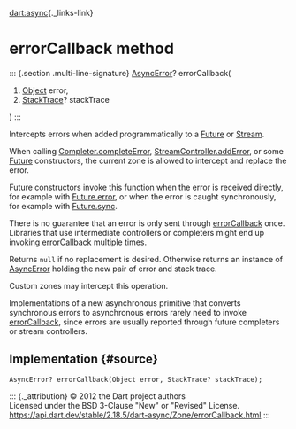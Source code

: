 [dart:async](../../dart-async/dart-async-library){._links-link}

errorCallback method
====================

::: {.section .multi-line-signature}
[AsyncError](../asyncerror-class)? errorCallback(

1.  [Object](../../dart-core/object-class) error,
2.  [StackTrace](../../dart-core/stacktrace-class)? stackTrace

)
:::

Intercepts errors when added programmatically to a
[Future](../future-class) or [Stream](../stream-class).

When calling [Completer.completeError](../completer/completeerror),
[StreamController.addError](../streamcontroller/adderror), or some
[Future](../future-class) constructors, the current zone is allowed to
intercept and replace the error.

Future constructors invoke this function when the error is received
directly, for example with [Future.error](../future/future.error), or
when the error is caught synchronously, for example with
[Future.sync](../future/future.sync).

There is no guarantee that an error is only sent through
[errorCallback](errorcallback) once. Libraries that use intermediate
controllers or completers might end up invoking
[errorCallback](errorcallback) multiple times.

Returns `null` if no replacement is desired. Otherwise returns an
instance of [AsyncError](../asyncerror-class) holding the new pair of
error and stack trace.

Custom zones may intercept this operation.

Implementations of a new asynchronous primitive that converts
synchronous errors to asynchronous errors rarely need to invoke
[errorCallback](errorcallback), since errors are usually reported
through future completers or stream controllers.

Implementation {#source}
--------------

``` {.language-dart data-language="dart"}
AsyncError? errorCallback(Object error, StackTrace? stackTrace);
```

::: {._attribution}
© 2012 the Dart project authors\
Licensed under the BSD 3-Clause \"New\" or \"Revised\" License.\
<https://api.dart.dev/stable/2.18.5/dart-async/Zone/errorCallback.html>
:::
